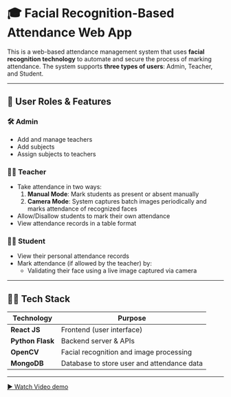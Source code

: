 # 🎓 Facial Recognition-Based Attendance Web App

This is a web-based attendance management system that uses **facial recognition technology** to automate and secure the process of marking attendance. The system supports **three types of users**: Admin, Teacher, and Student.

---

## 🔐 User Roles & Features

### 🛠️ Admin
- Add and manage teachers
- Add subjects
- Assign subjects to teachers

### 👨‍🏫 Teacher
- Take attendance in two ways:
  1. **Manual Mode**: Mark students as present or absent manually
  2. **Camera Mode**: System captures batch images periodically and marks attendance of recognized faces
- Allow/Disallow students to mark their own attendance
- View attendance records in a table format

### 👨‍🎓 Student
- View their personal attendance records
- Mark attendance (if allowed by the teacher) by:
  - Validating their face using a live image captured via camera

---

## 🧑‍💻 Tech Stack

| Technology | Purpose |
|------------|---------|
| **React JS** | Frontend (user interface) |
| **Python Flask** | Backend server & APIs |
| **OpenCV** | Facial recognition and image processing |
| **MongoDB** | Database to store user and attendance data |

---

  <a href="https://res.cloudinary.com/denezzat5/video/upload/v1745470638/OTHER/bdhoqdktqjqnwepzncaf.mp4" target="_blank">
   ▶️ Watch Video demo 
  </a>


